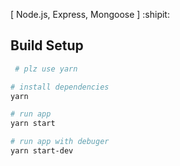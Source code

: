 

[ Node.js, Express, Mongoose ] :shipit:


## Build Setup

``` bash
 # plz use yarn

# install dependencies
yarn

# run app
yarn start

# run app with debuger
yarn start-dev

```

